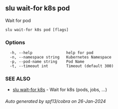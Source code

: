 ## slu wait-for k8s pod

Wait for pod

```
slu wait-for k8s pod [flags]
```

### Options

```
  -h, --help               help for pod
  -n, --namespace string   Kubernetes Namespace
  -p, --pod-name string    Pod Name
  -t, --timeout int        Timeout (default 300)
```

### SEE ALSO

* [slu wait-for k8s](slu_wait-for_k8s.md)	 - Wait for k8s (pods, jobs, ...)

###### Auto generated by spf13/cobra on 26-Jan-2024
